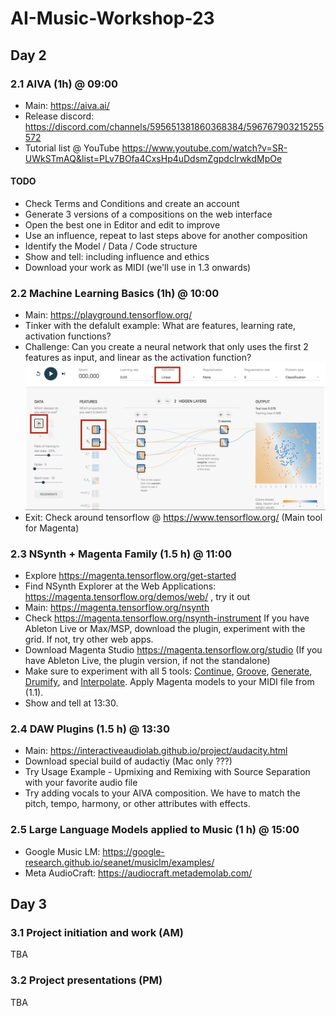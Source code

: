# AI-Music-Workshop-23

## Day 2

### 2.1 AIVA (1h) @ 09:00

- Main: https://aiva.ai/
- Release discord: https://discord.com/channels/595651381860368384/596767903215255572
- Tutorial list @ YouTube
  https://www.youtube.com/watch?v=SR-UWkSTmAQ&list=PLv7BOfa4CxsHp4uDdsmZgpdclrwkdMpOe

#### TODO

- Check Terms and Conditions and create an account
- Generate 3 versions of a compositions on the web interface
- Open the best one in Editor and edit to improve
- Use an influence, repeat to last steps above for another composition
- Identify the Model / Data / Code structure
- Show and tell: including influence and ethics
- Download your work as MIDI (we'll use in 1.3 onwards)

### 2.2 Machine Learning Basics (1h) @ 10:00

- Main: https://playground.tensorflow.org/
- Tinker with the defalult example: What are features, learning rate, activation functions?
- Challenge: Can you create a neural network that only uses the first 2 features as input, and linear as the activation function?
  ![1692675074232](image/README/1692675074232.png)
- Exit: Check around tensorflow @ https://www.tensorflow.org/ (Main tool for Magenta)

### 2.3 NSynth + Magenta Family (1.5 h) @ 11:00

- Explore https://magenta.tensorflow.org/get-started
- Find NSynth Explorer at the Web Applications: https://magenta.tensorflow.org/demos/web/ , try it out
- Main: https://magenta.tensorflow.org/nsynth
- Check https://magenta.tensorflow.org/nsynth-instrument If you have Ableton Live or Max/MSP, download the plugin, experiment with the grid. If not, try other web apps.
- Download Magenta Studio https://magenta.tensorflow.org/studio (If you have Ableton Live, the plugin version, if not the standalone)
- Make sure to experiment with all 5 tools: [Continue](https://magenta.tensorflow.org/studio/standalone#continue), [Groove](https://magenta.tensorflow.org/studio/standalone#groove), [Generate](https://magenta.tensorflow.org/studio/standalone#generate), [Drumify](https://magenta.tensorflow.org/studio/standalone#drumify), and [Interpolate](https://magenta.tensorflow.org/studio/standalone#interpolate). Apply Magenta models to your MIDI file from (1.1).
- Show and tell at 13:30.

### 2.4 DAW Plugins (1.5 h) @ 13:30

- Main: https://interactiveaudiolab.github.io/project/audacity.html
- Download special build of audactiy (Mac only ???)
- Try Usage Example - Upmixing and Remixing with Source Separation with your favorite audio file
- Try adding vocals to your AIVA composition. We have to match the pitch, tempo, harmony, or other attributes with effects.

### 2.5 Large Language Models applied to Music  (1 h) @ 15:00

* Google Music LM: https://google-research.github.io/seanet/musiclm/examples/
* Meta AudioCraft: https://audiocraft.metademolab.com/

## Day 3

### 3.1 Project initiation and work (AM)

TBA

### 3.2 Project presentations (PM)

TBA
